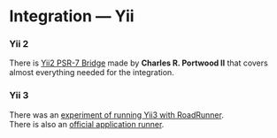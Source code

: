 # Integration — Yii

### Yii 2

There is [Yii2 PSR-7 Bridge](https://github.com/charlesportwoodii/yii2-psr7-bridge) made by **Charles R. Portwood II**
that covers almost everything needed for the integration.

### Yii 3

There was
an [experiment of running Yii3 with RoadRunner](https://forum.yiiframework.com/t/using-roadrunner-as-a-server/127060).  
There is also an [official application runner](https://github.com/yiisoft/yii-runner-roadrunner).
